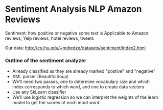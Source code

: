 # Sentiment Analysis NLP Amazon Reviews

Sentiment: how positive or negative some text is
Applicable to Amazon reviews, Yelp reviews, hotel reviews, tweets

Our data: http://cs.jhu.edu/~mdredze/datasets/sentiment/index2.html

### Outline of the sentiment analyzer
- Already classified as they are already marked "postive" and "negative"
- XML parser (BeautifulSoup)
- We'll need two passes, one to determine vocabulary size and which index corresponds to which word, and one to create data vectors
- Use any SkLearn classifier
- We'll use logistic regression so we can interpret the weights of the learn model to get the scores of each input word
